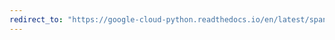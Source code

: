 ```yaml
---
redirect_to: "https://google-cloud-python.readthedocs.io/en/latest/spanner/transaction-api.html"
---
```

